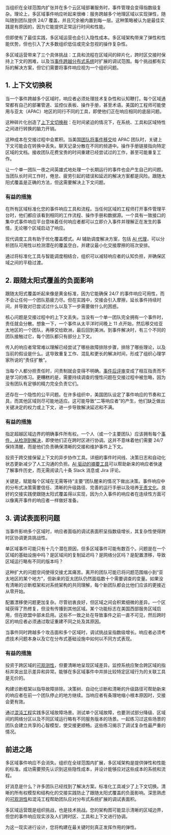 当组织在全球范围内扩张并在多个云区域部署服务时，事件管理会变得指数级复杂。理论上，多区域事件响应听起来很棒：服务跨越多个地理区域以实现弹性，随叫随到团队提供 24/7 覆盖，并且冗余被内置到每一层。这种策略被认为是最佳实践是有原因的，因为它能提供正常运行时间和性能。

但即使有了最佳实践，多区域运营也会引入隐性成本。多区域架构带来了弹性和性能优势，但也引入了大多数组织低估或完全忽视的操作复杂性。

多区域运营带来了三个具体挑战：工具和流程在区域间的碎片化，跨时区交接时保持上下文的困难，以及当[事件跨越分布式系统](https://thenewstack.io/fast-focused-incident-response-reduce-system-noise-by-98/)时扩展的调试范围。每个挑战都有实际的解决方案，但它们需要将事件响应视为一个组织问题。

## **1. 上下文切换税**

当一个事件跨越多个区域时，响应者必须处理技术复杂性和认知鞭打。每个区域通常都有自己的部署管道、监控仪表板、操作手册，甚至术语。美国的工程师可能使用与亚太（APAC）地区的同行不同的工具，即使他们正在响应相同的底层问题。

这种碎片化创造了[上下文切换税](https://thenewstack.io/the-interrupt-tax-why-developer-productivity-is-measured-in-silences/)：在时间紧迫的情况下，在系统、工具和区域特性之间进行转换的脑力开销。

这种成本在交接过程中会累积。当美国[团队将事件移交](https://thenewstack.io/what-can-incident-teams-learn-from-crisis-management/)给 APAC 团队时，关键上下文可能会在转换中丢失。聊天记录分散在不同的频道中。操作手册链接指向特定区域的文档。接收团队花费宝贵的时间重建已经尝试过的工作，甚至可能重复工作。

让一个单一团队一夜之间英雄式地处理一个长期运行的事件也会产生自己的问题。当团队长时间工作时，倦怠、疲劳引起的错误和延迟的解决方案都是风险。跟随太阳式覆盖是正确的方法，但这需要解决上下文问题。

### **有益的措施**

在所有区域标准化您的事件响应工具和流程。当任何区域的工程师打开事件管理平台时，他们都应该看到相同的工作流程、操作手册和数据源。一个具有一致接口的集中式事件响应平台意味着任何响应者都可以立即介入事件并理解正在发生的事情，无论哪个区域启动了响应。

现代调度工具有助于优化覆盖模式。AI 辅助调度解决方案，包括 [AI 代理](https://thenewstack.io/how-ai-agents-will-transform-devops-workflows-for-工程师/)，可以分析团队可用性以检测潜在的覆盖空白，并建议最小化交接摩擦的班次安排。

通过将标准化工具与智能调度相结合，组织可以减轻响应者的认知负担，并确保区域之间的平稳过渡。

## **2. 跟随太阳式覆盖的负面影响**

跟随太阳式覆盖听起来像是黄金标准，因为它能确保 24/7 的事件响应可用性，而不会让任何一个团队筋疲力尽。但在实践中，交接会引入摩擦，延长事件持续时间，并导致对已尝试过什么以及下一步需要做什么的困惑。

核心问题是交接过程中的上下文丢失。当没有一个单一团队完全拥有一个事件时，责任就会分散。想象一下，一个事件从太平洋时间晚上 11 点开始，然后移交给亚太地区的一个团队，再移交给欧洲，最后回到美洲。到事件解决时，有三个不同的团队接触过它，每个团队都只有部分上下文。

传入的响应者常常难以理解已经尝试了哪些故障排除步骤，排除了哪些理论，以及当前的假设是什么。这导致重复工作、混乱和更长的解决时间，形成了组织心理学家所说的“责任扩散”。

当每个人都分担责任时，问责制就会变得不明确。[事件后评审](https://thenewstack.io/4-ways-to-facilitate-a-successful-learning-review/)变成了相互指责而不是学习的练习。更糟糕的是，需要持续调查的慢性问题在交接过程中被忽略，因为没有团队有足够的精力完全负责它们。

还存在一个隐性的公平问题。在许多组织中，美国团队设定了事件响应的节奏和工具，而其他区域则尽可能地适应。这可能导致“二等响应者”的产生，他们缺乏做出关键决定的权力或上下文，进一步导致解决延迟和不满。

### **有益的措施**

指定超越区域边界的明确事件所有权。一个人（或一个主要团队）应该拥有每个[事件，从检测到解决](https://thenewstack.io/bridging-the-gap-between-monitoring-and-incident-resolution/)，即使他们正在跨时区进行协调。这并不意味着他们需要 24/7 保持清醒，而是他们负责确保清晰的交接和维护事件上下文。

投资于跨交接保留上下文的异步协作工具。详细的事件时间线、决策日志和自动化状态更新减少了人工沟通的负担。[AI 驱动的摘要工具](https://thenewstack.io/how-to-use-ai-for-company-documents-summarization-extraction-and-beyond/)可以帮助新来的响应者快速了解事件历史，而无需阅读几十条 Slack 消息或 Jira 评论。

关键是，赋能每个区域在无需等待“主要”团队醒来的情况下做出决策。事件响应中的分布式决策需要信任、清晰的升级路径、完善的运行手册以及培养[无责文化](https://postmortmortems.pagerduty.com/culture/blameless/)。良好的交接实践使跟随太阳式覆盖得以实现，因为介入事件的响应者在连续性方面可以像离开事件的响应者一样做好准备。

## **3. 调试表面积问题**

当事件影响多个区域时，响应者面临的调试表面积呈指数级增长，其复杂性使得跨时区协调更具挑战性。

单区域事件可能只有十几个潜在原因，但多区域事件可能有数百个。问题是在一个区域的基础设施中吗？是区域间的复制延迟吗？是网络分区吗？是配置漂移，导致区域运行略有不同的版本吗？

这种扩大的问题空间使得交接尤其痛苦。离开的团队可能已将问题范围缩小到“亚太地区的某个地方”，但新来的亚太团队仍然面临数十个需要调查的变量。如果没有清晰的诊断框架和对系统架构的共同理解，每个新团队都会比他们应该的更接近从零开始。

配置漂移使问题更加复杂。尽管初衷良好，但区域之间会积累细微的差异。一个区域获得了热修复，但没有传播到其他区域。某个功能标志在美国西部服务区域启用，但在欧盟中部未启用。这些不一致之处在导致事件之前一直不可见，然后跨时区的响应者必须通过取证重建不同之处及其原因。

当事件同时跨越多个攻击面和多个区域时，调试挑战呈指数级增长。响应者必须考虑技术问题本身以及它在分布式基础设施中如何以不同方式表现。

### **有益的措施**

投资于跨区域的[可观测性](https://thenewstack.io/obserablity/)，但要清晰地呈现区域差异。监控系统应聚合跨区域的指标并突出显示差异和异常。能够在多区域事件中并排比较特定区域行为的关联工具是无价的。

构建诊断框架以指导故障排除。决策树、自动化诊断和清晰的升级路径可帮助新来的响应者在前一个团队停止的地方继续。当响应者有条理地缩小根本原因时，交接会更有效。

通过[混沌工程](https://thenewstack.io/chaos-engineering-made-simple/)实践多区域故障场景。测试单个区域故障，也要测试部分降级、区域间的网络分区以及不同区域运行略有不同服务版本的场景。一起练习过这些场景的团队会建立共享的心智模型，使交接更顺畅。这些练习揭示了调试复杂性最严重的情况。

## **前进之路**

多区域事件响应不会消失。组织在全球范围内扩展，多区域架构是提供弹性和性能的标准。成功需要预先认识到这些隐性成本，并设计能够应对这些成本的系统和流程。

好消息是什么？许多团队已经找到了解决方案。标准化工具减少了上下文切换。清晰的所有权模型和结构化的交接实践防止了跟随太阳式覆盖的负面影响。深思熟虑的[可观测性](https://thenewstack.io/obserablity/)和混沌工程帮助团队应对分布式系统扩展的调试表面积。

多区域运营既是组织挑战，也是技术挑战。您的架构图可能显示清晰的区域边界，但您的事件响应现实涉及人们跨时区、工具和上下文进行协调。

为这一现实进行设计，您将构建在最关键时刻真正发挥作用的弹性。